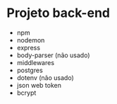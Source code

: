 # Projeto back-end

- npm
- nodemon
- express
- body-parser (não usado)
- middlewares
- postgres
- dotenv (não usado)
- json web token
- bcrypt